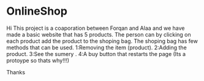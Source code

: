 # OnlineShop

Hi
This project is a coaporation between Forqan and Alaa and we have made a basic website that has 5 products. The person can by clicking on each product add the product to the shoping bag. The shoping bag has few methods that can be used.
1:Removing the item (product).
2:Adding the product.
3:See the sumery .
4:A buy button that restarts  the page (Its a protoype so thats why!!!)


Thanks